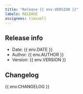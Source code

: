 ```yaml
---
title: "Release {{ env.VERSION }}"
labels: RELEASE
assignees: timsxell
---
```


## Release info

- Date: {{ env.DATE }}
- Author: {{ env.AUTHOR }}
- Version: {{ env.VERSION }}

## Changelog

{{ env.CHANGELOG }}
